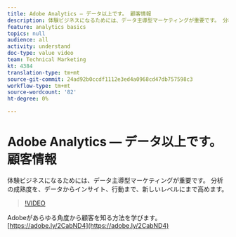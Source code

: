```yaml
---
title: Adobe Analytics — データ以上です。 顧客情報
description: 体験ビジネスになるためには、データ主導型マーケティングが重要です。 分析の成熟度を、データからインサイト、行動まで、新しいレベルにまで高めます。
feature: analytics basics
topics: null
audience: all
activity: understand
doc-type: value video
team: Technical Marketing
kt: 4384
translation-type: tm+mt
source-git-commit: 24ad92b0ccdf1112e3ed4a0968cd47db757598c3
workflow-type: tm+mt
source-wordcount: '82'
ht-degree: 0%

---
```



# Adobe Analytics — データ以上です。 顧客情報

体験ビジネスになるためには、データ主導型マーケティングが重要です。 分析の成熟度を、データからインサイト、行動まで、新しいレベルにまで高めます。

>[!VIDEO](https://video.tv.adobe.com/v/31502/?quality=12)

Adobeがあらゆる角度から顧客を知る方法を学びます。 [https://adobe.ly/2CabND4](https://adobe.ly/2CabND4)
